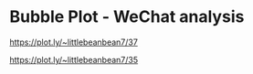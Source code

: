 # Bubble Plot - WeChat analysis

https://plot.ly/~littlebeanbean7/37

https://plot.ly/~littlebeanbean7/35
